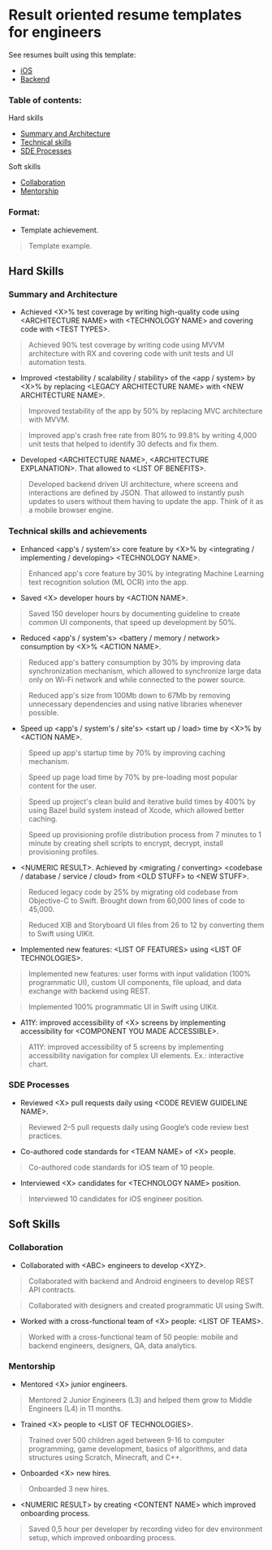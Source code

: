 # Result oriented resume templates for engineers

See resumes built using this template:
- [iOS](https://gist.github.com/darhonbek/208df5a3113fa73e1f03647b407be1e7)
- [Backend](https://azimjon.com/cv)


### Table of contents:

Hard skills
- [Summary and Architecture](#summary-and-architecture)
- [Technical skills](#technical-skills-and-achievements)
- [SDE Processes](#sde-processes)

Soft skills
- [Collaboration](#collaboration)
- [Mentorship](#mentorship)


### Format:

- Template achievement.
> Template example.


## Hard Skills

### Summary and Architecture

- Achieved \<X>% test coverage by writing high-quality code using \<ARCHITECTURE NAME> with \<TECHNOLOGY NAME> and covering code with \<TEST TYPES>.

> Achieved 90% test coverage by writing code using MVVM architecture with RX and covering code with unit tests and UI automation tests.

- Improved \<testability / scalability / stability> of the \<app / system> by \<X>% by replacing \<LEGACY ARCHITECTURE NAME> with \<NEW ARCHITECTURE NAME>.
> Improved testability of the app by 50% by replacing MVC architecture with MVVM.

> Improved app's crash free rate from 80% to 99.8% by writing 4,000 unit tests that helped to identify 30 defects and fix them.

- Developed \<ARCHITECTURE NAME>, \<ARCHITECTURE EXPLANATION>. That allowed to \<LIST OF BENEFITS>.
> Developed backend driven UI architecture, where screens and interactions are defined by JSON. That allowed to instantly push updates to users without them having to update the app. Think of it as a mobile browser engine.


### Technical skills and achievements

- Enhanced \<app's / system's> core feature by \<X>% by \<integrating / implementing / developing> \<TECHNOLOGY NAME>.
> Enhanced app's core feature by 30% by integrating Machine Learning text recognition solution (ML OCR) into the app.

- Saved \<X> developer hours by \<ACTION NAME>.
> Saved 150 developer hours by documenting guideline to create common UI components, that speed up development by 50%.

- Reduced \<app's / system's> \<battery / memory / network> consumption by \<X>% \<ACTION NAME>.
> Reduced app's battery consumption by 30% by improving data synchronization mechanism, which allowed to synchronize large data only on Wi-Fi network and while connected to the power source.

> Reduced app's size from 100Mb down to 67Mb by removing unnecessary dependencies and using native libraries whenever possible.

- Speed up \<app's / system's / site's> \<start up / load> time by \<X>% by \<ACTION NAME>.
> Speed up app's startup time by 70% by improving caching mechanism.

> Speed up page load time by 70% by pre-loading most popular content for the user.

> Speed up project's clean build and iterative build times by 400% by using Bazel build system instead of Xcode, which allowed better caching.

> Speed up provisioning profile distribution process from 7 minutes to 1 minute by creating shell scripts to encrypt, decrypt, install provisioning profiles.

- \<NUMERIC RESULT>. Achieved by \<migrating / converting> \<codebase / database / service / cloud> from \<OLD STUFF> to \<NEW STUFF>.
> Reduced legacy code by 25% by migrating old codebase from Objective-C to Swift. Brought down from 60,000 lines of code to 45,000.

> Reduced XIB and Storyboard UI files from 26 to 12 by converting them to Swift using UIKit.

- Implemented new features: \<LIST OF FEATURES> using \<LIST OF TECHNOLOGIES>.
> Implemented new features: user forms with input validation (100% programmatic UI), custom UI components, file upload, and data exchange with backend using REST.

> Implemented 100% programmatic UI in Swift using UIKit.

- A11Y: improved accessibility of \<X> screens by
implementing accessibility for \<COMPONENT YOU MADE ACCESSIBLE>.
> A11Y: improved accessibility of 5 screens by implementing accessibility navigation for complex UI elements. Ex.: interactive chart.


### SDE Processes

- Reviewed \<X> pull requests daily using \<CODE REVIEW GUIDELINE NAME>.
> Reviewed 2–5 pull requests daily using Google’s code review best practices.

- Co-authored code standards for \<TEAM NAME> of \<X> people.
> Co-authored code standards for iOS team of 10 people.

- Interviewed \<X> candidates for \<TECHNOLOGY NAME> position.
> Interviewed 10 candidates for iOS engineer position.


## Soft Skills

### Collaboration

- Collaborated with \<ABC> engineers to develop \<XYZ>.
> Collaborated with backend and Android engineers to develop REST API contracts.

> Collaborated with designers and created programmatic UI using Swift.

- Worked with a cross-functional team of \<X> people: \<LIST OF TEAMS>.
> Worked with a cross-functional team of 50 people: mobile and backend engineers, designers, QA, data analytics.


### Mentorship

- Mentored \<X> junior engineers.
> Mentored 2 Junior Engineers (L3) and helped them grow to Middle Engineers (L4) in 11 months.

- Trained \<X> people to \<LIST OF TECHNOLOGIES>.
> Trained over 500 children aged between 9-16 to computer programming, game development, basics of algorithms, and data structures using Scratch, Minecraft, and C++.

- Onboarded \<X> new hires.
> Onboarded 3 new hires.

- \<NUMERIC RESULT> by creating \<CONTENT NAME> which improved onboarding process.
> Saved 0,5 hour per developer by recording video for dev environment setup, which improved onboarding process.
